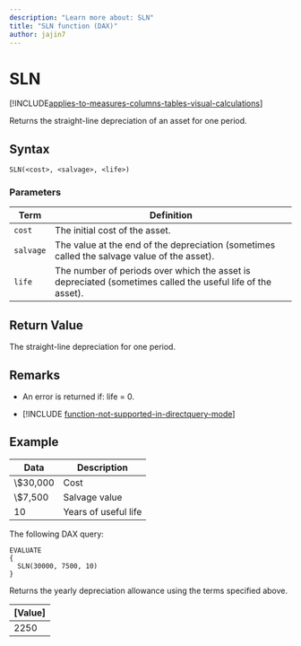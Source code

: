 ```yaml
---
description: "Learn more about: SLN"
title: "SLN function (DAX)"
author: jajin7
---
```


# SLN

[!INCLUDE[applies-to-measures-columns-tables-visual-calculations](includes/applies-to-measures-columns-tables-visual-calculations.md)]

Returns the straight-line depreciation of an asset for one period.

## Syntax

```dax
SLN(<cost>, <salvage>, <life>)
```

### Parameters

|Term|Definition|
|--------|--------------|
|`cost`|The initial cost of the asset.|
|`salvage`|The value at the end of the depreciation (sometimes called the salvage value of the asset).|
|`life`|The number of periods over which the asset is depreciated (sometimes called the useful life of the asset).|

## Return Value

The straight-line depreciation for one period.

## Remarks

- An error is returned if:
  life = 0.

- [!INCLUDE [function-not-supported-in-directquery-mode](includes/function-not-supported-in-directquery-mode.md)]

## Example

| **Data** | **Description**      |
| -------- | -------------------- |
| \\$30,000  | Cost                 |
| \\$7,500   | Salvage value        |
| 10       | Years of useful life |

The following DAX query:

```dax
EVALUATE
{
  SLN(30000, 7500, 10)
}
```

Returns the yearly depreciation allowance using the terms specified above.

| **[Value]** |
| ------------- |
| 2250          |

